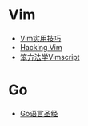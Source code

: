 # Vim

  * [Vim实用技巧](https://book.douban.com/subject/26967597/)
  * [Hacking Vim](https://github.com/wuzhouhui/hacking_vim)
  * [笨方法学Vimscript](http://learnvimscriptthehardway.onefloweroneworld.com/)
  
# Go

 * [Go语言圣经](https://github.com/golang-china/gopl-zh)
